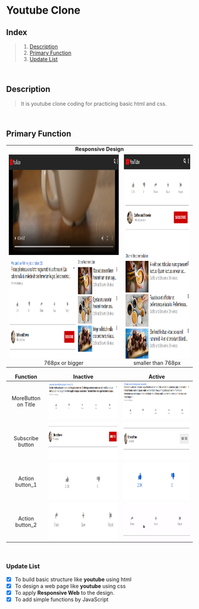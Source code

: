 # Youtube Clone

## Index

> 1.  [Description](#Description)
> 2.  [Primary Function](#Primary-Function)
> 3.  [Update List](#Update-List)

<br/>

## Description

> It is youtube clone coding for practicing basic html and css.

<br/>

## Primary Function

<table cellspacing="0">
  <tr align="center">
    <td colspan="2"> <b>Responsive Design</b> </td>
  </tr>
  <td align="center"> <img src="/img/responsive1.png" width="768" height="550"/> <span>  768px or bigger </span> </td>
  <td align="center"> <img src="/img/responsive2.png" width="350" height="550"/> <span> smaller than 768px </span> </td>
</table>

<table cellspacing"0">
  <thead align="center">
    <td><b>Function</b></td>
    <td><b>Inactive</b></td>
    <td><b>Active</b></td>
  </thead>
  <tbody>
    <tr align="center">
      <td>MoreButton on Title</td>
      <td><img src="/img/moreBtn1.png" width="500" height="100"/></td>
      <td><img src="/img/moreBtn2.png" width="500" height="100"/></td>
    </tr>
    <tr align="center">
      <td>Subscribe button</td>
      <td><img src="/img/Subscribe1.png" width="500" height="100"/></td>
      <td><img src="/img/Subscribe2.png" width="500" height="100"/></td>
    </tr>
    <tr align="center">
      <td>Action button_1</td>
      <td><img src="/img/ActionBtn1.png" width="500" height="100"/></td>
      <td><img src="/img/ActionBtn2.png" width="500" height="100"/></td>
    </tr>
    <tr align="center">
      <td>Action button_2</td>
      <td><img src="/img/ActionBtn3.png" width="500" height="100"/></td>
      <td><img src="/img/ActionBtn4.gif" width="500" height="100"/></td>
    </tr>
  </tbody>
</table>

  <br/>

### Update List

- [x] To build basic structure like **youtube** using html
- [x] To design a web page like **youtube** using css
- [x] To apply **Responsive Web** to the design.
- [x] To add simple functions by JavaScript
